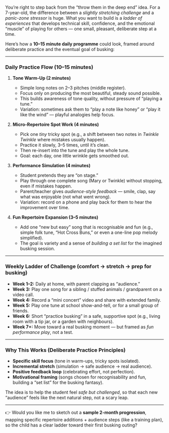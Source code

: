 You’re right to step back from the “throw them in the deep end” idea. For a 7-year-old, the difference between a *slightly stretching challenge* and a *panic-zone stressor* is huge. What you want to build is a *ladder of experiences* that develops technical skill, confidence, and the emotional “muscle” of playing for others — one small, pleasant, deliberate step at a time.

Here’s how a **10–15 minute daily programme** could look, framed around deliberate practice and the eventual goal of busking:

---

### **Daily Practice Flow (10–15 minutes)**

1. **Tone Warm-Up (2 minutes)**

   * Simple long notes on 2–3 pitches (middle register).
   * Focus only on producing the most beautiful, steady sound possible.
   * This builds awareness of tone quality, without pressure of “playing a tune.”
   * Variation: sometimes ask them to “play a note like honey” or “play it like the wind” — playful analogies help focus.

2. **Micro-Repertoire Spot Work (4 minutes)**

   * Pick one *tiny* tricky spot (e.g., a shift between two notes in *Twinkle Twinkle* where mistakes usually happen).
   * Practice it slowly, 3–5 times, until it’s clean.
   * Then re-insert into the tune and play the whole tune.
   * Goal: each day, one little wrinkle gets smoothed out.

3. **Performance Simulation (4 minutes)**

   * Student pretends they are “on stage.”
   * Play through one complete song (Mary or Twinkle) without stopping, even if mistakes happen.
   * Parent/teacher gives *audience-style feedback* — smile, clap, say what was enjoyable (not what went wrong).
   * Variation: record on a phone and play back for them to hear the improvement over time.

4. **Fun Repertoire Expansion (3–5 minutes)**

   * Add one “new but easy” song that is recognisable and fun (e.g., simple folk tune, “Hot Cross Buns,” or even a one-line pop melody simplified).
   * The goal is variety and a sense of *building a set list* for the imagined busking session.

---

### **Weekly Ladder of Challenge (comfort → stretch → prep for busking)**

* **Week 1–2:** Daily at home, with parent clapping as “audience.”
* **Week 3:** Play one song for a sibling / stuffed animals / grandparent on a video call.
* **Week 4:** Record a “mini concert” video and share with extended family.
* **Week 5:** Play one tune at school show-and-tell, or for a small group of friends.
* **Week 6:** Short “practice busking” in a safe, supportive spot (e.g., living room with a tip jar, or a garden with neighbours).
* **Week 7+:** Move toward a real busking moment — but framed as *fun performance play*, not a test.

---

### **Why This Works (Deliberate Practice Principles)**

* **Specific skill focus** (tone in warm-ups, tricky spots isolated).
* **Incremental stretch** (simulation → safe audience → real audience).
* **Positive feedback loop** (celebrating effort, not perfection).
* **Motivational framing** (songs chosen for recognisability and fun, building a “set list” for the busking fantasy).

The idea is to help the student feel *safe but challenged*, so that each new “audience” feels like the next natural step, not a scary leap.

---

👉 Would you like me to sketch out a **sample 2-month progression**, mapping specific repertoire additions + audience steps (like a training plan), so the child has a clear ladder toward their first busking outing?
